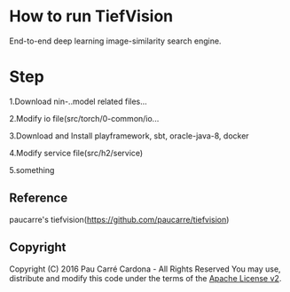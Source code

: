 # How to run TiefVision

End-to-end deep learning image-similarity search engine.

# Step

1.Download nin-..model related files...

2.Modify io file(src/torch/0-common/io...

3.Download and Install playframework, sbt, oracle-java-8, docker

4.Modify service file(src/h2/service)

5.something


## Reference

paucarre's tiefvision(https://github.com/paucarre/tiefvision)

## Copyright
Copyright (C) 2016 Pau Carré Cardona - All Rights Reserved
You may use, distribute and modify this code under the
terms of the [Apache License v2](http://www.apache.org/licenses/LICENSE-2.0.txt).
